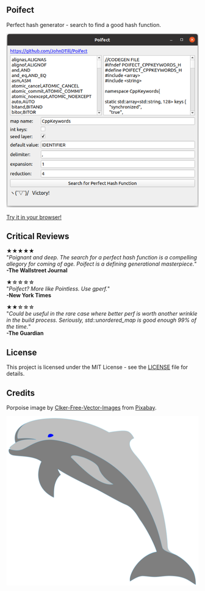 ## Poifect

Perfect hash generator - search to find a good hash function.

![screenshot](screenshot.png?raw=true "Poifect")

[Try it in your browser!](https://johndtill.github.io/Poifect/)

## Critical Reviews

**★★★★★**<br>
"*Poignant and deep. The search for a perfect hash function is a compelling allegory for coming of age. Poifect is a defining generational masterpiece.*"<br>
**-The Wallstreet Journal**

**★☆☆☆☆**<br>
"*Poifect? More like Pointless. Use gperf.*"<br>
**-New York Times**

**★★☆☆☆**<br>
"*Could be useful in the rare case where better perf is worth another wrinkle in the build process. Seriously, std::unordered_map is good enough 99% of the time.*"<br>
**-The Guardian**

## License

This project is licensed under the MIT License - see the [LICENSE](LICENSE) file for details.

## Credits

Porpoise image by [Clker-Free-Vector-Images](https://pixabay.com/users/Clker-Free-Vector-Images-3736) from [Pixabay](https://pixabay.com).

![Poirpose](example/dolphin-310228.svg?raw=true "A Poifect Porpoise")
